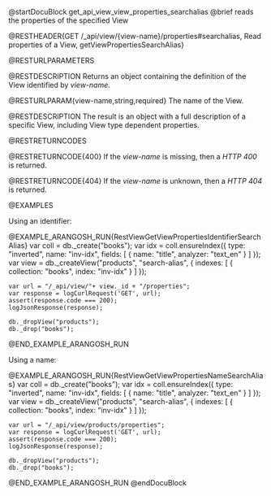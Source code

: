@startDocuBlock get_api_view_view_properties_searchalias
@brief reads the properties of the specified View

@RESTHEADER{GET /_api/view/{view-name}/properties#searchalias, Read properties of a View, getViewPropertiesSearchAlias}

@RESTURLPARAMETERS

@RESTDESCRIPTION
Returns an object containing the definition of the View identified by *view-name*.

@RESTURLPARAM{view-name,string,required}
The name of the View.

@RESTDESCRIPTION
The result is an object with a full description of a specific View, including
View type dependent properties.

@RESTRETURNCODES

@RESTRETURNCODE{400}
If the *view-name* is missing, then a *HTTP 400* is returned.

@RESTRETURNCODE{404}
If the *view-name* is unknown, then a *HTTP 404* is returned.

@EXAMPLES

Using an identifier:

@EXAMPLE_ARANGOSH_RUN{RestViewGetViewPropertiesIdentifierSearchAlias}
    var coll = db._create("books");
    var idx = coll.ensureIndex({ type: "inverted", name: "inv-idx", fields: [ { name: "title", analyzer: "text_en" } ] });
    var view = db._createView("products", "search-alias", { indexes: [ { collection: "books", index: "inv-idx" } ] });

    var url = "/_api/view/"+ view._id + "/properties";
    var response = logCurlRequest('GET', url);
    assert(response.code === 200);
    logJsonResponse(response);

    db._dropView("products");
    db._drop("books");
@END_EXAMPLE_ARANGOSH_RUN

Using a name:

@EXAMPLE_ARANGOSH_RUN{RestViewGetViewPropertiesNameSearchAlias}
    var coll = db._create("books");
    var idx = coll.ensureIndex({ type: "inverted", name: "inv-idx", fields: [ { name: "title", analyzer: "text_en" } ] });
    var view = db._createView("products", "search-alias", { indexes: [ { collection: "books", index: "inv-idx" } ] });

    var url = "/_api/view/products/properties";
    var response = logCurlRequest('GET', url);
    assert(response.code === 200);
    logJsonResponse(response);

    db._dropView("products");
    db._drop("books");
@END_EXAMPLE_ARANGOSH_RUN
@endDocuBlock
